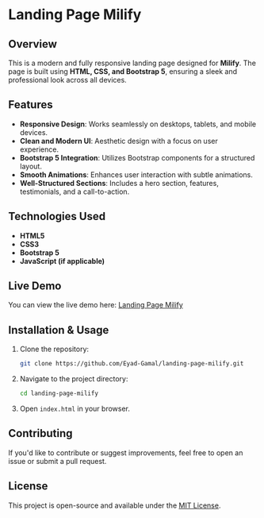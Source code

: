 # Landing Page Milify

## Overview
This is a modern and fully responsive landing page designed for **Milify**. The page is built using **HTML, CSS, and Bootstrap 5**, ensuring a sleek and professional look across all devices.

## Features
- **Responsive Design**: Works seamlessly on desktops, tablets, and mobile devices.
- **Clean and Modern UI**: Aesthetic design with a focus on user experience.
- **Bootstrap 5 Integration**: Utilizes Bootstrap components for a structured layout.
- **Smooth Animations**: Enhances user interaction with subtle animations.
- **Well-Structured Sections**: Includes a hero section, features, testimonials, and a call-to-action.

## Technologies Used
- **HTML5**
- **CSS3**
- **Bootstrap 5**
- **JavaScript (if applicable)**

## Live Demo
You can view the live demo here: [Landing Page Milify](https://eyad-gamal.github.io/landing-page-milify/)

## Installation & Usage
1. Clone the repository:
   ```bash
   git clone https://github.com/Eyad-Gamal/landing-page-milify.git
   ```
2. Navigate to the project directory:
   ```bash
   cd landing-page-milify
   ```
3. Open `index.html` in your browser.

## Contributing
If you'd like to contribute or suggest improvements, feel free to open an issue or submit a pull request.

## License
This project is open-source and available under the [MIT License](LICENSE).

